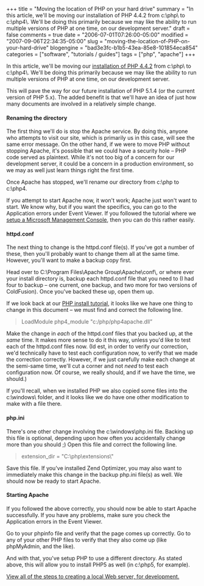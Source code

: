 +++
title = "Moving the location of PHP on your hard drive"
summary = "In this article, we'll be moving our installation of PHP 4.4.2 from c:\\php\\ to c:\\php4\\. We'll be doing this primarily because we may like the ability to run multiple versions of PHP at one time, on our development server."
draft = false
comments = true
date = "2006-07-01T07:26:00-05:00"
modified = "2007-09-06T22:34:35-05:00"
slug = "moving-the-location-of-PHP-on-your-hard-drive"
blogengine = "bad3e3fc-b1b5-43ea-85e8-101854eca854"
categories = ["software", "tutorials / guides"]
tags = ["php", "apache"]
+++

<p>
In this article, we&#39;ll be moving our <a href="http://strivinglife.com/words/post/Installing-PHP-on-a-local-Windows-based%2c-Apache%2c-server.aspx">installation of PHP 4.4.2</a> from c:\php\ to c:\php4\. We&#39;ll be doing this primarily because we may like the ability to run multiple versions of PHP at one time, on our development server.
</p>
<p>
This will pave the way for our future installation of PHP 5.1.4 (or the current version of PHP 5.x). The added benefit is that we&#39;ll have an idea of just how many documents are involved in a relatively simple change.
</p>
<h4>Renaming the directory</h4>
<p>
The first thing we&#39;ll do is stop the Apache service. By doing this, anyone who attempts to visit our site, which is primarily us in this case, will see the same error message. On the other hand, if we were to move PHP without stopping Apache, it&#39;s possible that we could have a security hole &ndash; PHP code served as plaintext. While it&#39;s not too big of a concern for our development server, it could be a concern in a production environment, so we may as well just learn things right the first time.
</p>
<p>
Once Apache has stopped, we&#39;ll rename our directory from c:\php to c:\php4.
</p>
<p>
If you attempt to start Apache now, it won&#39;t work; Apache just won&#39;t want to start. We know why, but if you want the specifics, you can go to the Application errors under Event Viewer. If you followed the tutorial where we <a href="http://strivinglife.com/words/post/Creating-a-Microsoft-Management-Console-for-our-local-Windows-based%2c-Apache-server.aspx">setup a Microsoft Management Console</a>, then you can do this rather easily.
</p>
<h4>httpd.conf</h4>
<p>
The next thing to change is the httpd.conf file(s). If you&#39;ve got a number of these, then you&#39;ll probably want to change them all at the same time. However, you&#39;ll want to make a backup copy first.
</p>
<p>
Head over to C:\Program Files\Apache Group\Apache\conf\, or where ever your install directory is, backup each httpd.conf file that you need to (I had four to backup &ndash; one current, one backup, and two more for two versions of ColdFusion). Once you&#39;ve backed these up, open them up.
</p>
<p>
If we look back at our <a href="http://strivinglife.com/words/post/Installing-PHP-on-a-local-Windows-based%2c-Apache%2c-server.aspx">PHP install tutorial</a>, it looks like we have one thing to change in this document &ndash; we must find and correct the following line.
</p>
<blockquote>
	<p>
	LoadModule php4_module &quot;c:/php/php4apache.dll&rdquo;
	</p>
</blockquote>
<p>
Make the change in <em>each</em> of the httpd.conf files that you backed up, at the <em>same</em> time. It makes more sense to do it this way, unless you&#39;d like to test each of the httpd.conf files now. (Id est, in order to verify our correction, we&#39;d technically have to test each configuration now, to verify that we made the correction correctly. However, if we just carefully make each change at the semi-same time, we&#39;ll cut a corner and not <em>need</em> to test each configuration now. Of course, we really should, and if we have the time, we should.)
</p>
<p>
If you&#39;ll recall, when we installed PHP we also copied some files into the c:\windows\ folder, and it looks like we do have one other modification to make with a file there.
</p>
<h4>php.ini</h4>
<p>
There&#39;s one other change involving the c:\windows\php.ini file. Backing up this file is optional, depending upon how often you accidentally change more than you should ;) Open this file and correct the following line.
</p>
<blockquote>
	<p>
	extension_dir = &quot;C:\php\extensions\&quot;
	</p>
</blockquote>
<p>
Save this file. If you&#39;ve installed Zend Optimizer, you may also want to immediately make this change in the backup php.ini file(s) as well. We should now be ready to start Apache.
</p>
<h4>Starting Apache</h4>
<p>
If you followed the above correctly, you should now be able to start Apache successfully. If you have any problems, make sure you check the Application errors in the Event Viewer.
</p>
<p>
Go to your phpinfo file and verify that the page comes up correctly. Go to any of your other PHP files to verify that they also come up (like phpMyAdmin, and the like).
</p>
<p>
And with that, you&#39;ve setup PHP to use a different directory. As stated above, this will allow you to install PHP5 as well (in c:\php5, for example).
</p>
<p>
<a href="http://strivinglife.com/local-apache-server/">View all of the steps to creating a local Web server, for development.</a>
</p>

